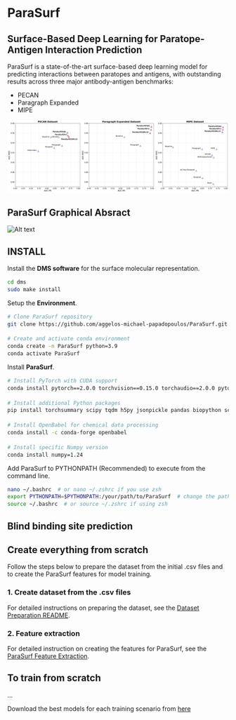 # **ParaSurf**
## **Surface-Based Deep Learning for Paratope-Antigen Interaction Prediction**

ParaSurf is a state-of-the-art surface-based deep learning model for predicting interactions between paratopes and antigens, with outstanding results across three major antibody-antigen benchmarks:

* PECAN 
* Paragraph Expanded
* MIPE

![Alt text](images/results.png)


## **ParaSurf Graphical Absract**
![Alt text](images/graphical_abstract.jpg)


## INSTALL
Install the **DMS software** for the surface molecular representation.
```bash
cd dms
sudo make install
```
Setup the **Environment**.
```bash
# Clone ParaSurf repository
git clone https://github.com/aggelos-michael-papadopoulos/ParaSurf.git 

# Create and activate conda environment
conda create -n ParaSurf python=3.9
conda activate ParaSurf
```

Install **ParaSurf**.

```bash
# Install PyTorch with CUDA support
conda install pytorch==2.0.0 torchvision==0.15.0 torchaudio==2.0.0 pytorch-cuda=11.7 -c pytorch -c nvidia

# Install additional Python packages
pip install torchsummary scipy tqdm h5py jsonpickle pandas biopython scikit-learn matplotlib wandb

# Install OpenBabel for chemical data processing
conda install -c conda-forge openbabel

# Install specific Numpy version
conda install numpy=1.24
```

Add ParaSurf to PYTHONPATH (Recommended) to execute from the command line.
```bash
nano ~/.bashrc  # or nano ~/.zshrc if you use zsh
export PYTHONPATH=$PYTHONPATH:/your/path/to/ParaSurf  # change the path to yours
source ~/.bashrc  # or source ~/.zshrc if using zsh
```

## Blind binding site prediction


## Create everything from scratch
Follow the steps below to prepare the dataset from the initial .csv files and to create the ParaSurf features for model training.
### 1. Create dataset from the .csv files
For detailed instructions on preparing the dataset, see the [Dataset Preparation README](ParaSurf/create_datasets_from_csv/README.md).

### 2. Feature extraction
For detailed instruction on creating the features for ParaSurf, see the [ParaSurf Feature Extraction](ParaSurf/preprocess/README.md).

## To train from scratch
...

Download the best models for each training scenario from [here](ParaSurf/model_weights/README.md)

